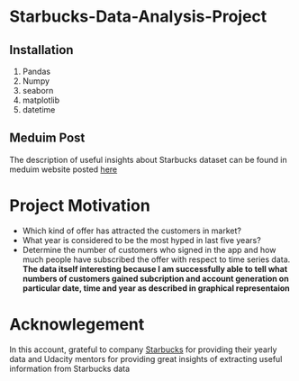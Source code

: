# Starbucks-Data-Analysis-Project
## Installation
 1. Pandas
 2. Numpy
 3. seaborn
 4. matplotlib
 5. datetime
## Meduim Post 
The description of useful insights about Starbucks dataset can be found in meduim website posted [here](https://medium.com/@muhammadhaleem/starbucks-data-analysis-project-a7eec3be9202)
# Project Motivation
* Which kind of offer has attracted the customers in market?
* What year is considered to be the most hyped in last five years?
* Determine the number of customers who signed in the app and how much people have subscribed the offer with respect to time series data.
**The data itself interesting because I am successfully able to tell what numbers of customers gained subcription and account generation on particular date, time and year as described in graphical representaion**

# Acknowlegement
In this account, grateful to company [Starbucks](https://www.starbucks.com/) for providing their yearly data and Udacity mentors for providing great insights of extracting useful information from Starbucks data
